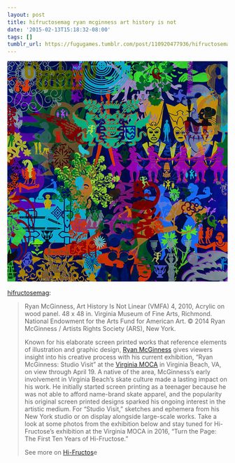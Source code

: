 ```yaml
---
layout: post
title: hifructosemag ryan mcginness art history is not
date: '2015-02-13T15:18:32-08:00'
tags: []
tumblr_url: https://fugugames.tumblr.com/post/110920477936/hifructosemag-ryan-mcginness-art-history-is-not
---
```

 ![](/tumblr_files/tumblr_njq812kMrf1r9hn2oo1_640.jpg)  

[hifructosemag](http://hifructosemag.tumblr.com/post/110919867446/ryan-mcginness-art-history-is-not-linear-vmfa):

> Ryan McGinness, Art History Is Not Linear (VMFA) 4, 2010, Acrylic on wood panel. 48 x 48 in. Virginia Museum of Fine Arts, Richmond. National Endowment for the Arts Fund for American Art. © 2014 Ryan McGinness / Artists Rights Society (ARS), New York.
> 
> Known for his elaborate screen printed works that reference elements of illustration and graphic design, [Ryan McGinness](http://www.ryanmcginness.com/) gives viewers insight into his creative process with his current exhibition, “Ryan McGinness: Studio Visit” at the [Virginia MOCA](http://virginiamoca.org/) in Virginia Beach, VA, on view through April 19. A native of the area, McGinness’s early involvement in Virginia Beach’s skate culture made a lasting impact on his work. He initially started screen printing as a teenager because he was not able to afford name-brand skate apparel, and the popularity his original screen printed designs sparked his ongoing interest in the artistic medium. For “Studio Visit,” sketches and ephemera from his New York studio or on display alongside large-scale works. Take a look at some photos from the exhibition below and stay tuned for Hi-Fructose’s exhibition at the Virginia MOCA in 2016, “Turn the Page: The First Ten Years of Hi-Fructose.”
> 
> See more on [Hi-Fructos](http://hifructose.com/2015/02/13/on-view-ryan-mcginness-studio-visit-at-the-virginia-moca/)e

